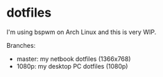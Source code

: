 dotfiles
========

I'm using bspwm on Arch Linux and this is very WIP.

Branches:
* master: my netbook dotfiles (1366x768)
* 1080p: my desktop PC dotfiles (1080p)
